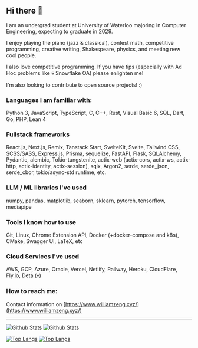 ## Hi there 👋

I am an undergrad student at University of Waterloo majoring in Computer Engineering, expecting to graduate in 2029.

I enjoy playing the piano (jazz & classical), contest math, competitive programming, creative writing, Shakespeare, physics, and meeting new cool people.

I also love competitive programming. If you have tips (especially with Ad Hoc problems like 💀 Snowflake OA) please enlighten me!

I'm also looking to contribute to open source projects! :)

### Languages I am familiar with:

Python 3, JavaScript, TypeScript, C, C++, Rust, Visual Basic 6, SQL, Dart, Go, PHP, Lean 4

### Fullstack frameworks

React.js, Next.js, Remix, Tanstack Start, SvelteKit, Svelte, Tailwind CSS, SCSS/SASS, Express.js, Prisma, sequelize,
FastAPI, Flask, SQLAlchemy, Pydantic, alembic,
Tokio-tungstenite, actix-web (actix-cors, actix-ws, actix-http, actix-identity, actix-session), sqlx, Argon2, serde, serde_json, serde_cbor, tokio/async-std runtime, etc.

### LLM / ML libraries I've used

numpy, pandas, matplotlib, seaborn, sklearn, pytorch, tensorflow, mediapipe

### Tools I know how to use

Git, Linux, Chrome Extension API, Docker (+docker-compose and k8s), CMake, Swagger UI, LaTeX, etc

### Cloud Services I've used

AWS, GCP, Azure, Oracle, Vercel, Netlify, Railway, Heroku, CloudFlare, Fly.io, Deta (💀)

### How to reach me:

Contact information on [https://www.williamzeng.xyz/](https://www.williamzeng.xyz/)

---

[![Github Stats](https://github-readme-stats.vercel.app/api?username=willzeng274&show_icons=true#gh-light-mode-only)](https://github.com/willzeng274/#gh-light-mode-only)
[![Github Stats](https://github-readme-stats.vercel.app/api?username=willzeng274&show_icons=true&theme=dark#gh-dark-mode-only)](https://github.com/willzeng274/#gh-dark-mode-only)


[![Top Langs](https://github-readme-stats.vercel.app/api/top-langs/?username=willzeng274&exclude_repo=stroke-prediction-ml,chatapp,gamerz.lk,nasty-nvim-config,chesser-backend,equill&layout=compact&langs_count=8&hide=HTML&theme=dark#gh-dark-mode-only)](https://github.com/willzeng274/#gh-dark-mode-only)
[![Top Langs](https://github-readme-stats.vercel.app/api/top-langs/?username=willzeng274&exclude_repo=stroke-prediction-ml,chatapp,gamerz.lk,nasty-nvim-config,chesser-backend,equill&layout=compact&langs_count=8&hide=HTML&theme=light#gh-light-mode-only)](https://github.com/willzeng274/#gh-light-mode-only)

<!--

<img width="400" height="400" src="https://github-readme-stats.vercel.app/api/top-langs/?username=willzeng274&show_icons=true"></img><img width="500" height="300" src="https://github-readme-stats.vercel.app/api/?username=willzeng274&show_icons=true"></img>

<img width="500" height="300" src="https://wakatime.com/share/@859e7601-f3ab-4198-ad84-b0f69d06142c/7486821e-e39e-4ad3-a0a5-95457461d0af.svg"></img>

Achievements

![image](https://github.com/willzeng274/willzeng274/assets/61915438/a6bd7335-2b56-4fbc-a4e7-0d8ac8a73d66)

<img width="1792" alt="image" src="https://github.com/willzeng274/willzeng274/assets/61915438/98abcfb3-325b-4b0e-8a34-6c5cdc00a8bf">

Bye

Discord: lowiznine
-->
